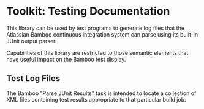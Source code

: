 Toolkit: Testing Documentation
==============================

This library can be used by test programs to generate log files that
the Atlassian Bamboo continuous integration system can parse using its
built-in JUnit output parser.

Capabilities of this library are restricted to those semantic elements
that have useful impact on the Bamboo test display.

Test Log Files
--------------

The Bamboo "Parse JUnit Results" task is intended to locate a
collection of XML files containing test results appropriate to that
particular build job. 
